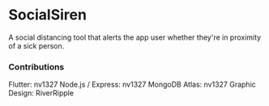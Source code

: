 # SocialSiren
A social distancing tool that alerts the app user whether they're in proximity of a sick person.

### Contributions
Flutter: nv1327
Node.js / Express: nv1327
MongoDB Atlas: nv1327
Graphic Design: RiverRipple
